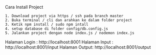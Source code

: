 Cara Install Project

    1. Download project via https / ssh pada branch master
    2. Buka terminal / cli dan arahkan ke dalam folder project
    3. Ketik npm install / sudo npm intall
    4. setup database di folder config/db.config.js
    5. Jalankan project dengan node index.js / nodemon index.js

Halaman Login : http://localhost:8001
Halaman Input : http://localhost:8001/input
Halaman Output: http://localhost:8001/output

